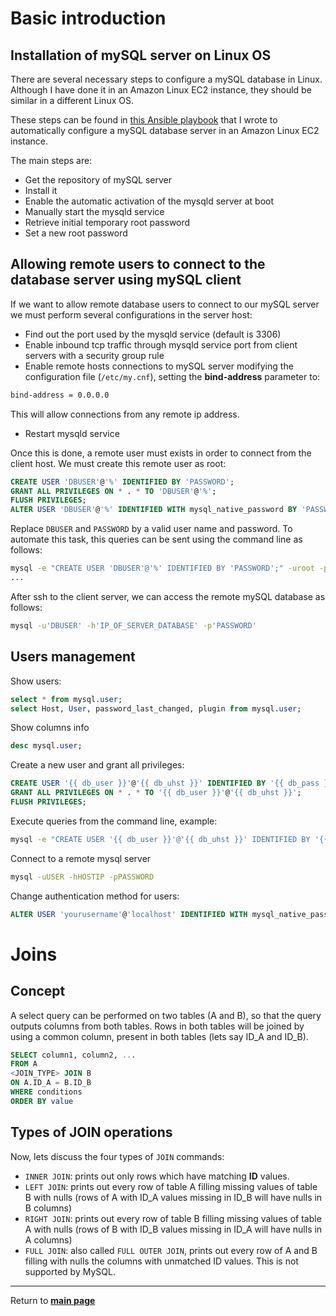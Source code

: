 # Basic introduction

## Installation of mySQL server on Linux OS

There are several necessary steps to configure a mySQL database in Linux. 
Although I have done it in an Amazon Linux EC2 instance, they should be similar in a different Linux OS.

These steps can be found in [this Ansible playbook](https://github.com/peferso/terraform-demo/blob/main/Utilities/ansible-playbooks/db-server-setup.yml) that I wrote to automatically configure a mySQL database server in an Amazon Linux EC2 instance.

The main steps are:
* Get the repository of mySQL server
* Install it
* Enable the automatic activation of the mysqld server at boot
* Manually start the mysqld service
* Retrieve initial temporary root password
* Set a new root password

## Allowing remote users to connect to the database server using mySQL client

If we want to allow remote database users to connect to our mySQL server we must perform several configurations in the server host:
* Find out the port used by the mysqld service (default is 3306)
* Enable inbound tcp traffic through mysqld service port from client servers with a security group rule
* Enable remote hosts connections to mySQL server modifying the configuration file (`/etc/my.cnf`), setting the **bind-address** parameter to:
```sh
bind-address = 0.0.0.0
```
This will allow connections from any remote ip address.
* Restart mysqld service

Once this is done, a remote user must exists in order to connect from the client host. We must create this remote user as root: 
```sql
CREATE USER 'DBUSER'@'%' IDENTIFIED BY 'PASSWORD';
GRANT ALL PRIVILEGES ON * . * TO 'DBUSER'@'%';
FLUSH PRIVILEGES;
ALTER USER 'DBUSER'@'%' IDENTIFIED WITH mysql_native_password BY 'PASSWORD';
```
Replace `DBUSER` and `PASSWORD` by a valid user name and password. 
To automate this task, this queries can be sent using the command line as follows:
```sh
mysql -e "CREATE USER 'DBUSER'@'%' IDENTIFIED BY 'PASSWORD';" -uroot -pROOTPASSWORD
...
```

After ssh to the client server, we can access the remote mySQL database as follows:
```sh
mysql -u'DBUSER' -h'IP_OF_SERVER_DATABASE' -p'PASSWORD'
```

## Users management
Show users:
```sql
select * from mysql.user;
select Host, User, password_last_changed, plugin from mysql.user;
```

Show columns info
```sql
desc mysql.user;
```

Create a new user and grant all privileges:
```sql
CREATE USER '{{ db_user }}'@'{{ db_uhst }}' IDENTIFIED BY '{{ db_pass }}';
GRANT ALL PRIVILEGES ON * . * TO '{{ db_user }}'@'{{ db_uhst }}';
FLUSH PRIVILEGES;
```

Execute queries from the command line, example:
```sh
mysql -e "CREATE USER '{{ db_user }}'@'{{ db_uhst }}' IDENTIFIED BY '{{ db_pass }}';" -uroot -p{{ mysqlrootpasswd }}
```

Connect to a remote mysql server
```sh
mysql -uUSER -hHOSTIP -pPASSWORD
```

Change authentication method for users:
```sql
ALTER USER 'yourusername'@'localhost' IDENTIFIED WITH mysql_native_password BY 'youpassword';
```

# Joins

## Concept
A select query can be performed on two tables (A and B), so that the query outputs columns from both tables.
Rows in both tables will be joined by using a common column, present in both tables (lets say ID_A and ID_B).
```sql
SELECT column1, column2, ...
FROM A
<JOIN_TYPE> JOIN B
ON A.ID_A = B.ID_B
WHERE conditions
ORDER BY value
```

## Types of JOIN operations

Now, lets discuss the four types of `JOIN` commands:
* `INNER JOIN`: prints out only rows which have matching **ID** values.
* `LEFT JOIN`: prints out every row of table A filling missing values of table B with nulls (rows of A with ID_A values missing in ID_B will have nulls in B columns)
* `RIGHT JOIN`: prints out every row of table B filling missing values of table A with nulls (rows of B with ID_B values missing in ID_A will have nulls in A columns)
* `FULL JOIN`: also called `FULL OUTER JOIN`, prints out every row of A and B filling with nulls the columns with unmatched ID values. This is not supported by MySQL.

***

Return to **[main page](../README.md)**
